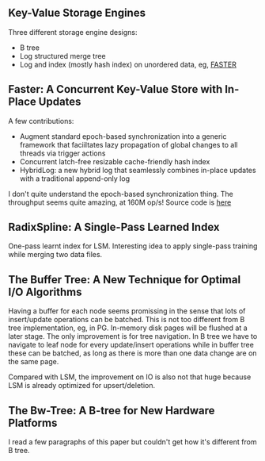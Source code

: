 ## Key-Value Storage Engines

Three different storage engine designs:
- B tree
- Log structured merge tree
- Log and index (mostly hash index) on unordered data, eg, [FASTER](https://www.microsoft.com/en-us/research/uploads/prod/2018/03/faster-sigmod18.pdf)


## Faster: A Concurrent Key-Value Store with In-Place Updates

A few contributions:
- Augment standard epoch-based synchronization into a generic framework that faciiltates lazy propagation of global changes to all threads via trigger actions
- Concurrent latch-free resizable cache-friendly hash index
- HybridLog: a new hybrid log that seamlessly combines in-place updates with a traditional append-only log

I don't quite understand the epoch-based synchronization thing. The throughput seems quite amazing, at 160M op/s! Source code is [here](https://github.com/microsoft/FASTER)


## RadixSpline: A Single-Pass Learned Index

One-pass learnt index for LSM. Interesting idea to apply single-pass training while merging two data files.

## The Buffer Tree: A New Technique for Optimal I/O Algorithms

Having a buffer for each node seems promissing in the sense that lots of insert/update operations can be batched. This is not too different from B tree implementation, eg, in PG. In-memory disk pages will be flushed at a later stage. The only improvement is for tree navigation. In B tree we have to navigate to leaf node for every update/insert operations while in buffer tree these can be batched, as long as there is more than one data change are on the same page.

Compared with LSM, the improvement on IO is also not that huge because LSM is already optimized for upsert/deletion.

## The Bw-Tree: A B-tree for New Hardware Platforms

I read a few paragraphs of this paper but couldn't get how it's different from B tree.
